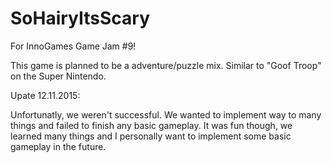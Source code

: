 # SoHairyItsScary
For InnoGames Game Jam #9!

This game is planned to be a adventure/puzzle mix. Similar to "Goof Troop" on the Super Nintendo.

Upate 12.11.2015:

Unfortunatly, we weren't successful. We wanted to implement way to many things and failed to finish any basic gameplay. It was fun though, we learned many things and I personally want to implement some basic gameplay in the future.
